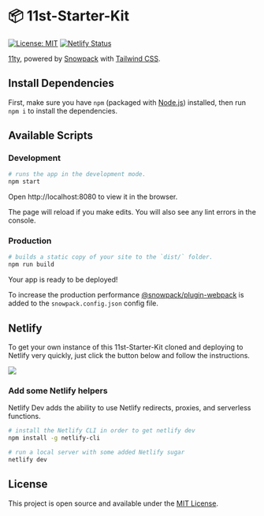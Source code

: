 # 📦 11st-Starter-Kit

[![License: MIT](https://img.shields.io/badge/License-MIT-blue.svg)](https://opensource.org/licenses/MIT)
[![Netlify Status](https://api.netlify.com/api/v1/badges/ec6da587-72ba-490a-ad4b-167802a9c197/deploy-status)](https://app.netlify.com/sites/11st-starter-kit/deploys)

[11ty](https://www.11ty.dev/), powered by [Snowpack](https://www.snowpack.dev/)
with [Tailwind CSS](https://tailwindcss.com).

## Install Dependencies

First, make sure you have `npm` (packaged with
[Node.js](https://nodejs.org)) installed, then run `npm i` to install the
dependencies.

## Available Scripts

### Development

```bash
# runs the app in the development mode.
npm start
```

Open http://localhost:8080 to view it in the browser.

The page will reload if you make edits.
You will also see any lint errors in the console.

### Production

```bash
# builds a static copy of your site to the `dist/` folder.
npm run build
```

Your app is ready to be deployed!

To increase the production performance
[@snowpack/plugin-webpack](https://github.com/pikapkg/snowpack/tree/%40snowpack/app-template-11ty%401.7.4/packages/%40snowpack/plugin-webpack)
is added to the `snowpack.config.json` config file.

## Netlify

To get your own instance of this 11st-Starter-Kit cloned and deploying to
Netlify very quickly, just click the button below and follow the instructions.

[<img src="https://www.netlify.com/img/deploy/button.svg" />](https://app.netlify.com/start/deploy?repository=https://github.com/stefanfrede/11st-starter-kit)

### Add some Netlify helpers
Netlify Dev adds the ability to use Netlify redirects, proxies, and serverless functions.

```bash
# install the Netlify CLI in order to get netlify dev
npm install -g netlify-cli

# run a local server with some added Netlify sugar
netlify dev
```

## License

This project is open source and available under the [MIT License](LICENSE).
